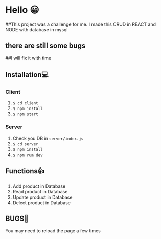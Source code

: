 # Hello &#128512;
##This project was a challenge for me.
I made this CRUD in REACT and NODE with database in mysql
## there are still some bugs 
##I will fix it with time

## Installation💻

### Client

  1. `$ cd client`
  2. `$ npm install`
  3. `$ npm start`
  
### Server

  1. Check you DB in `server/index.js`
  2. `$ cd server`
  3. `$ npm install`
  4. `$ npm rum dev`

## Functions👍

  1. Add product in Database
  2. Read product in Database
  3. Update product in Database
  4. Delect product in Database

## BUGS🐛
  
  You may need to reload the page a few times
  
